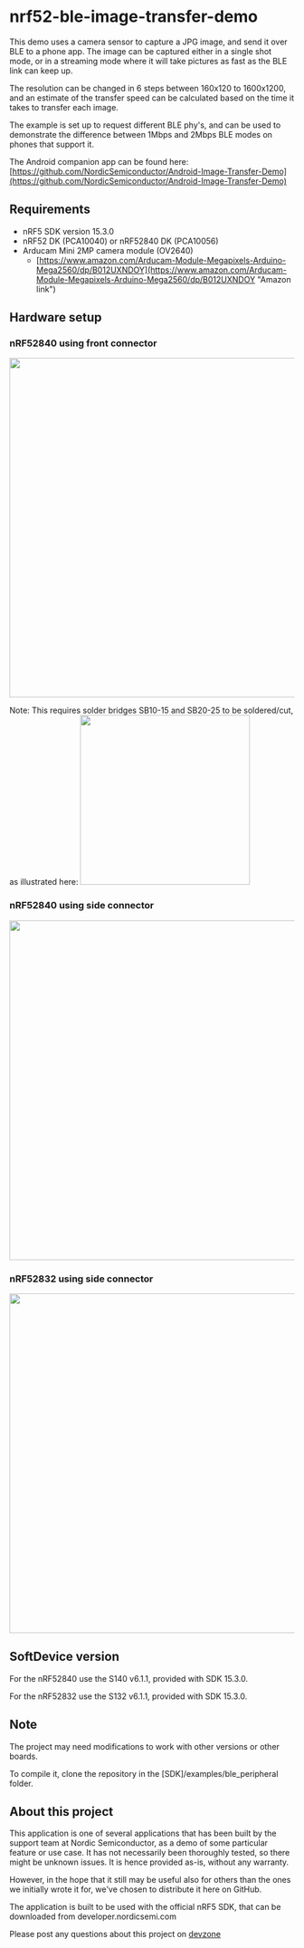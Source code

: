 nrf52-ble-image-transfer-demo
=============================
This demo uses a camera sensor to capture a JPG image, and send it over BLE to a phone app. 
The image can be captured either in a single shot mode, or in a streaming mode where it will take pictures as fast as the BLE link can keep up. 

The resolution can be changed in 6 steps between 160x120 to 1600x1200, and an estimate of the transfer speed can be calculated based on the time it takes to transfer each image. 

The example is set up to request different BLE phy's, and can be used to demonstrate the difference between 1Mbps and 2Mbps BLE modes on phones that support it. 

The Android companion app can be found here:     
[https://github.com/NordicSemiconductor/Android-Image-Transfer-Demo](https://github.com/NordicSemiconductor/Android-Image-Transfer-Demo)

Requirements
------------
- nRF5 SDK version 15.3.0
- nRF52 DK (PCA10040) or nRF52840 DK (PCA10056)
- Arducam Mini 2MP camera module (OV2640)
	- [https://www.amazon.com/Arducam-Module-Megapixels-Arduino-Mega2560/dp/B012UXNDOY](https://www.amazon.com/Arducam-Module-Megapixels-Arduino-Mega2560/dp/B012UXNDOY "Amazon link")

Hardware setup
--------------

### nRF52840 using front connector
<img src="https://github.com/NordicSemiconductor/nrf52-ble-image-transfer-demo/blob/master/pics/840_cam_front2.jpg" width="600">

Note: This requires solder bridges SB10-15 and SB20-25 to be soldered/cut, as illustrated here:
<img src="https://github.com/NordicSemiconductor/nrf52-ble-image-transfer-demo/blob/master/pics/grav_sb.PNG" width="300">

### nRF52840 using side connector
<img src="https://github.com/NordicSemiconductor/nrf52-ble-image-transfer-demo/blob/master/pics/840_cam_side.jpg" width="600">

### nRF52832 using side connector
<img src="https://github.com/NordicSemiconductor/nrf52-ble-image-transfer-demo/blob/master/pics/832_with_cam.jpg" width="600">

SoftDevice version
------------------

For the nRF52840 use the S140 v6.1.1, provided with SDK 15.3.0. 

For the nRF52832 use the S132 v6.1.1, provided with SDK 15.3.0.

Note
----

The project may need modifications to work with other versions or other boards. 

To compile it, clone the repository in the [SDK]/examples/ble_peripheral folder.

About this project
------------------
This application is one of several applications that has been built by the support team at Nordic Semiconductor, as a demo of some particular feature or use case. It has not necessarily been thoroughly tested, so there might be unknown issues. It is hence provided as-is, without any warranty. 

However, in the hope that it still may be useful also for others than the ones we initially wrote it for, we've chosen to distribute it here on GitHub. 

The application is built to be used with the official nRF5 SDK, that can be downloaded from developer.nordicsemi.com

Please post any questions about this project on [devzone](https://devzone.nordicsemi.com)
